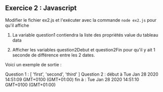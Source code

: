 ## Exercice 2 : Javascript

Modifier le fichier ex2.js et l'exécuter avec la commande `node ex2.js` pour qu'il affiche 

1. La variable question1 contiendra la liste des propriétés value du tableau data  

2. Afficher les variables question2Debut et question2Fin pour qu'il y ait 1 seconde de différence entre les 2 dates.

Voici un exemple de sortie :

Question 1 : [ 'first', 'second', 'third' ]
Question 2 :    début à Tue Jan 28 2020 14:51:09 GMT+0100 (GMT+01:00)
                fin à : Tue Jan 28 2020 14:51:10 GMT+0100 (GMT+01:00)
